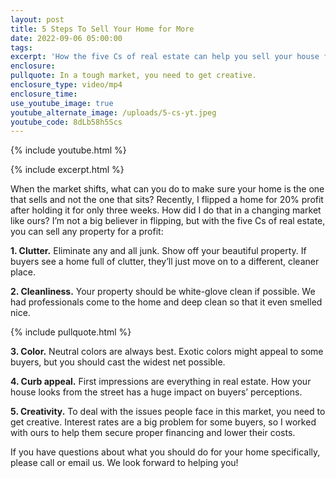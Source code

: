 ```yaml
---
layout: post
title: 5 Steps To Sell Your Home for More
date: 2022-09-06 05:00:00
tags:
excerpt: 'How the five Cs of real estate can help you sell your house for more. '
enclosure:
pullquote: In a tough market, you need to get creative.
enclosure_type: video/mp4
enclosure_time:
use_youtube_image: true
youtube_alternate_image: /uploads/5-cs-yt.jpeg
youtube_code: 8dLb58h5Scs
---
```

{% include youtube.html %}

{% include excerpt.html %}

When the market shifts, what can you do to make sure your home is the one that sells and not the one that sits? Recently, I flipped a home for 20% profit after holding it for only three weeks. How did I do that in a changing market like ours? I’m not a big believer in flipping, but with the five Cs of real estate, you can sell any property for a profit:

**1\. Clutter.** Eliminate any and all junk. Show off your beautiful property. If buyers see a home full of clutter, they’ll just move on to a different, cleaner place.&nbsp;

**2\. Cleanliness.** Your property should be white-glove clean if possible. We had professionals come to the home and deep clean so that it even smelled nice.

{% include pullquote.html %}

**3\. Color.** Neutral colors are always best. Exotic colors might appeal to some buyers, but you should cast the widest net possible.&nbsp;

**4\. Curb appeal.** First impressions are everything in real estate. How your house looks from the street has a huge impact on buyers’ perceptions.&nbsp;

**5\. Creativity.** To deal with the issues people face in this market, you need to get creative. Interest rates are a big problem for some buyers, so I worked with ours to help them secure proper financing and lower their costs.&nbsp;

If you have questions about what you should do for your home specifically, please call or email us. We look forward to helping you\!